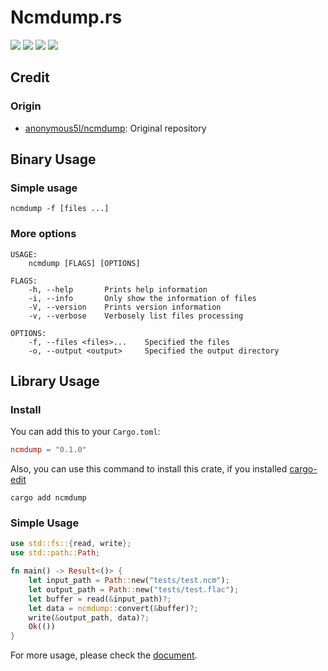 # Ncmdump.rs

![](https://github.com/iqiziqi/ncmdump.rs/workflows/test/badge.svg)
![](https://github.com/iqiziqi/ncmdump.rs/workflows/deploy/badge.svg)
![](https://img.shields.io/crates/v/ncmdump)
![](https://img.shields.io/crates/d/ncmdump)

## Credit

### Origin

* [anonymous5l/ncmdump](https://github.com/anonymous5l/ncmdump): Original repository

## Binary Usage

### Simple usage

```shell
ncmdump -f [files ...]
```

### More options

```
USAGE:
    ncmdump [FLAGS] [OPTIONS]

FLAGS:
    -h, --help       Prints help information
    -i, --info       Only show the information of files
    -V, --version    Prints version information
    -v, --verbose    Verbosely list files processing

OPTIONS:
    -f, --files <files>...    Specified the files
    -o, --output <output>     Specified the output directory
```

## Library Usage

### Install

You can add this to your `Cargo.toml`:

```toml
ncmdump = "0.1.0"
```

Also, you can use this command to install this crate,
if you installed [cargo-edit](https://github.com/killercup/cargo-edit)

```shell
cargo add ncmdump
```

### Simple Usage

```rust
use std::fs::{read, write};
use std::path::Path;

fn main() -> Result<()> {
    let input_path = Path::new("tests/test.ncm");
    let output_path = Path::new("tests/test.flac");
    let buffer = read(&input_path)?;
    let data = ncmdump::convert(&buffer)?;
    write(&output_path, data)?;
    Ok(())
}
```

For more usage, please check the [document](https://docs.rs/ncmdump).
